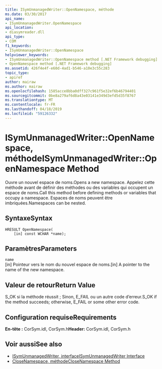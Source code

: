 ```yaml
---
title: ISymUnmanagedWriter::OpenNamespace, méthode
ms.date: 03/30/2017
api_name:
- ISymUnmanagedWriter.OpenNamespace
api_location:
- diasymreader.dll
api_type:
- COM
f1_keywords:
- ISymUnmanagedWriter::OpenNamespace
helpviewer_keywords:
- ISymUnmanagedWriter::OpenNamespace method [.NET Framework debugging]
- OpenNamespace method [.NET Framework debugging]
ms.assetid: 426f4e4f-e60d-4ad1-b546-a10e3c55c283
topic_type:
- apiref
author: mairaw
ms.author: mairaw
ms.openlocfilehash: 1585acce8bba0dff327c961f5e32ef6b46794401
ms.sourcegitcommit: 0be8a279af6d8a43e03141e349d3efd5d35f8767
ms.translationtype: MT
ms.contentlocale: fr-FR
ms.lasthandoff: 04/18/2019
ms.locfileid: "59126332"
---
```

# <a name="isymunmanagedwriteropennamespace-method"></a><span data-ttu-id="dfa9e-102">ISymUnmanagedWriter::OpenNamespace, méthode</span><span class="sxs-lookup"><span data-stu-id="dfa9e-102">ISymUnmanagedWriter::OpenNamespace Method</span></span>
<span data-ttu-id="dfa9e-103">Ouvre un nouvel espace de noms.</span><span class="sxs-lookup"><span data-stu-id="dfa9e-103">Opens a new namespace.</span></span> <span data-ttu-id="dfa9e-104">Appelez cette méthode avant de définir des méthodes ou des variables qui occupent un espace de noms.</span><span class="sxs-lookup"><span data-stu-id="dfa9e-104">Call this method before defining methods or variables that occupy a namespace.</span></span> <span data-ttu-id="dfa9e-105">Espaces de noms peuvent être imbriquées.</span><span class="sxs-lookup"><span data-stu-id="dfa9e-105">Namespaces can be nested.</span></span>  
  
## <a name="syntax"></a><span data-ttu-id="dfa9e-106">Syntaxe</span><span class="sxs-lookup"><span data-stu-id="dfa9e-106">Syntax</span></span>  
  
```  
HRESULT OpenNamespace(  
    [in] const WCHAR *name);  
```  
  
## <a name="parameters"></a><span data-ttu-id="dfa9e-107">Paramètres</span><span class="sxs-lookup"><span data-stu-id="dfa9e-107">Parameters</span></span>  
 `name`  
 <span data-ttu-id="dfa9e-108">[in] Pointeur vers le nom du nouvel espace de noms.</span><span class="sxs-lookup"><span data-stu-id="dfa9e-108">[in] A pointer to the name of the new namespace.</span></span>  
  
## <a name="return-value"></a><span data-ttu-id="dfa9e-109">Valeur de retour</span><span class="sxs-lookup"><span data-stu-id="dfa9e-109">Return Value</span></span>  
 <span data-ttu-id="dfa9e-110">S_OK si la méthode réussit ; Sinon, E_FAIL ou un autre code d’erreur.</span><span class="sxs-lookup"><span data-stu-id="dfa9e-110">S_OK if the method succeeds; otherwise, E_FAIL or some other error code.</span></span>  
  
## <a name="requirements"></a><span data-ttu-id="dfa9e-111">Configuration requise</span><span class="sxs-lookup"><span data-stu-id="dfa9e-111">Requirements</span></span>  
 <span data-ttu-id="dfa9e-112">**En-tête :** CorSym.idl, CorSym.h</span><span class="sxs-lookup"><span data-stu-id="dfa9e-112">**Header:** CorSym.idl, CorSym.h</span></span>  
  
## <a name="see-also"></a><span data-ttu-id="dfa9e-113">Voir aussi</span><span class="sxs-lookup"><span data-stu-id="dfa9e-113">See also</span></span>

- [<span data-ttu-id="dfa9e-114">ISymUnmanagedWriter, interface</span><span class="sxs-lookup"><span data-stu-id="dfa9e-114">ISymUnmanagedWriter Interface</span></span>](../../../../docs/framework/unmanaged-api/diagnostics/isymunmanagedwriter-interface.md)
- [<span data-ttu-id="dfa9e-115">CloseNamespace, méthode</span><span class="sxs-lookup"><span data-stu-id="dfa9e-115">CloseNamespace Method</span></span>](../../../../docs/framework/unmanaged-api/diagnostics/isymunmanagedwriter-closenamespace-method.md)
